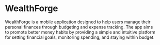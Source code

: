 # WealthForge
WealthForge is a mobile application designed to help users manage their personal finances through budgeting and expense tracking. The app aims to promote better money habits by providing a simple and intuitive platform for setting financial goals, monitoring spending, and staying within budget.
